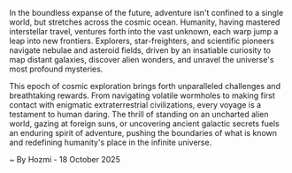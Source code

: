
In the boundless expanse of the future, adventure isn't confined to a single world, but stretches across the cosmic ocean. Humanity, having mastered interstellar travel, ventures forth into the vast unknown, each warp jump a leap into new frontiers. Explorers, star-freighters, and scientific pioneers navigate nebulae and asteroid fields, driven by an insatiable curiosity to map distant galaxies, discover alien wonders, and unravel the universe's most profound mysteries.

This epoch of cosmic exploration brings forth unparalleled challenges and breathtaking rewards. From navigating volatile wormholes to making first contact with enigmatic extraterrestrial civilizations, every voyage is a testament to human daring. The thrill of standing on an uncharted alien world, gazing at foreign suns, or uncovering ancient galactic secrets fuels an enduring spirit of adventure, pushing the boundaries of what is known and redefining humanity's place in the infinite universe.

~ By Hozmi - 18 October 2025
